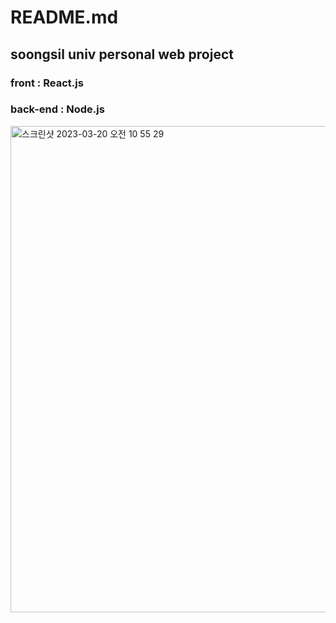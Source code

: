 # README.md
## soongsil univ personal web project

### front : React.js
### back-end : Node.js

<img width="778" alt="스크린샷 2023-03-20 오전 10 55 29" src="https://user-images.githubusercontent.com/58875626/226229163-407e0a5c-4b37-4af3-a06b-ba80be2ea414.png">
